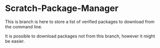 # Scratch-Package-Manager

This is branch is here to store a list of verified packages to download from the command line.

It is possible to download packages not from this branch, however it might be easier.
